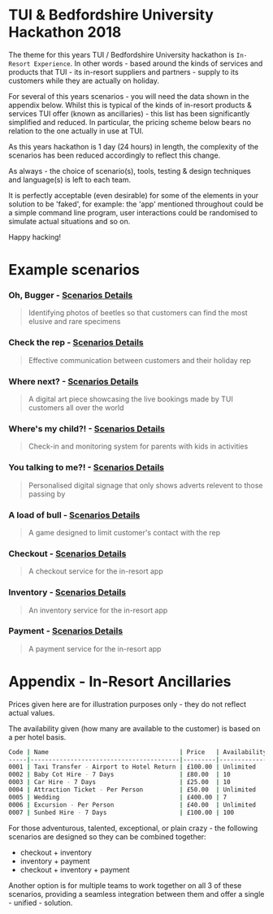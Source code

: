 # TUI &amp; Bedfordshire University Hackathon 2018

The theme for this years TUI / Bedfordshire University hackathon is `In-Resort Experience`.  In other words - based around the kinds of services and products that TUI - its in-resort suppliers and partners - supply to its customers while they are actually on holiday.

For several of this years scenarios - you will need the data shown in the appendix below.  Whilst this is typical of the kinds of in-resort products & services TUI offer (known as ancillaries) - this list has been significantly simplified and reduced.  In particular, the pricing scheme below bears no relation to the one actually in use at TUI.

As this years hackathon is 1 day (24 hours) in length, the complexity of the scenarios has been reduced accordingly to reflect this change.

As always - the choice of scenario(s), tools, testing & design techniques and language(s) is left to each team.

It is perfectly acceptable (even desirable) for some of the elements in your solution to be 'faked', for example: the 'app' mentioned throughout could be a simple command line program, user interactions could be randomised to simulate actual situations and so on.

Happy hacking!

# Example scenarios
### Oh, Bugger - [Scenarios Details](scenarios/oh-bugger.md)
> Identifying photos of beetles so that customers can find the most elusive and rare specimens

### Check the rep - [Scenarios Details](scenarios/check-the-rep.md)
> Effective communication between customers and their holiday rep

### Where next? - [Scenarios Details](scenarios/where-next.md)
> A digital art piece showcasing the live bookings made by TUI customers all over the world

### Where's my child?! - [Scenarios Details](scenarios/wheres-my-child.md)
> Check-in and monitoring system for parents with kids in activities

### You talking to me?! - [Scenarios Details](scenarios/you-talking-to-me.md)
> Personalised digital signage that only shows adverts relevent to those passing by

### A load of bull - [Scenarios Details](scenarios/a-load-of-bull.md)
> A game designed to limit customer's contact with the rep

### Checkout - [Scenarios Details](scenarios/checkout.md)
> A checkout service for the in-resort app

### Inventory - [Scenarios Details](scenarios/inventory.md)
> An inventory service for the in-resort app

### Payment - [Scenarios Details](scenarios/payment.md)
> A payment service for the in-resort app


# Appendix - In-Resort Ancillaries

Prices given here are for illustration purposes only - they do not reflect actual values.

The availability given (how many are available to the customer) is based on a per hotel basis.


```bash
Code | Name                                    | Price   | Availability
-----|-----------------------------------------|---------|-------------
0001 | Taxi Transfer - Airport to Hotel Return | £100.00 | Unlimited
0002 | Baby Cot Hire - 7 Days                  | £80.00  | 10
0003 | Car Hire - 7 Days                       | £25.00  | 10
0004 | Attraction Ticket - Per Person          | £50.00  | Unlimited
0005 | Wedding                                 | £400.00 | 7
0006 | Excursion - Per Person                  | £40.00  | Unlimited
0007 | Sunbed Hire - 7 Days                    | £100.00 | 100
```

For those adventurous, talented, exceptional, or plain crazy - the following scenarios are designed so they can be combined together:

* checkout + inventory
* inventory + payment
* checkout + inventory + payment

Another option is for multiple teams to work together on all 3 of these scenarios, providing a seamless integration between them and offer a single - unified - solution.
